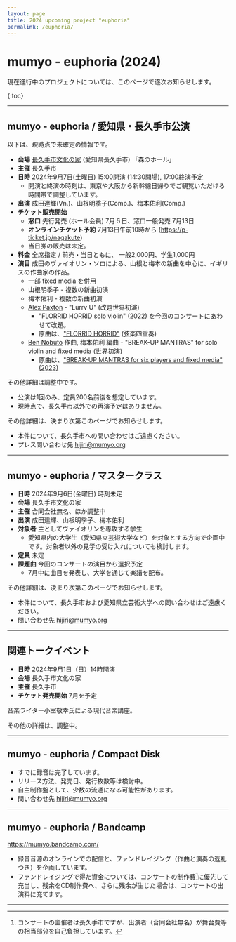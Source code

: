 ```yaml
---
layout: page
title: 2024 upcoming project "euphoria"
permalink: /euphoria/
---
```


#  mumyo - euphoria (2024)

現在進行中のプロジェクトについては、このページで逐次お知らせします。

{:toc}

---

##  mumyo - euphoria / 愛知県・長久手市公演

以下は、現時点で未確定の情報です。

- <B>会場</B>  [長久手市文化の家](https://bunkanoie.jp) (愛知県長久手市) 「森のホール」
- <B>主催</B>  長久手市
- <B>日時</B>  2024年9月7日(土曜日) 15:00開演 (14:30開場), 17:00終演予定
    - 開演と終演の時刻は、東京や大阪から新幹線日帰りでご観覧いただける時間帯で調整しています。
- <B>出演</B>  成田達輝(Vn.)、山根明季子(Comp.)、梅本佑利(Comp.)
- <B>チケット販売開始</B>
    -  <B>窓口</B>  先行発売 (ホール会員) 7月６日、窓口一般発売 7月13日
    -  <B>オンラインチケット予約</B> 7月13日午前10時から (https://p-ticket.jp/nagakute)
    -  当日券の販売は未定。
- <B>料金</B> 全席指定 / 前売・当日ともに、 一般2,000円、学生1,000円　
- <B>演目</B>  成田のヴァイオリン・ソロによる、山根と梅本の新曲を中心に、イギリスの作曲家の作品。
    -   一部 fixed media を併用
    -  山根明季子 -  複数の新曲初演
    -  梅本佑利 -  複数の新曲初演
    -  [Alex Paxton](https://alexpaxtonmusic.com/)  - "Lurrv U" (改題世界初演)
          -  "FLORRID HORRID solo violin" (2022) を今回のコンサートにあわせて改題。
          -  原曲は、["FLORRID HORRID"](https://soundcloud.com/alex-paxton-2/florrid-horrid-excerpts/s-5Kevkfp1rSM?si=1f1906a33e3d43ab95f3600655bb3bc6&utm_source=clipboard&utm_medium=text&utm_campaign=social_sharing) (弦楽四重奏)
    -  [Ben Nobuto](https://bennobuto.com/) 作曲, 梅本佑利 編曲 - "BREAK-UP MANTRAS" for solo violin and fixed media (世界初演)
          -  原曲は、["BREAK-UP MANTRAS for six players and fixed media" (2023)](https://bennobuto.com/break-up-mantras)  

その他詳細は調整中です。
  - 公演は1回のみ、定員200名前後を想定しています。
  - 現時点で、長久手市以外での再演予定はありません。

その他詳細は、決まり次第このページでお知らせします。

* 本件について、長久手市への問い合わせはご遠慮ください。
* プレス問い合わせ先 hijiri@mumyo.org 

---

##  mumyo - euphoria / マスタークラス
- <B>日時</B> 2024年9月6日(金曜日) 時刻未定
- <B>会場</B> 長久手市文化の家
- <B>主催</B> 合同会社無名、ほか調整中
- <B>出演</B> 成田達輝、山根明季子、梅本佑利
- <B>対象者</B> 主としてヴァイオリンを専攻する学生
  - 愛知県内の大学生（愛知県立芸術大学など）を対象とする方向で企画中です。対象者以外の見学の受け入れについても検討します。
- <B>定員</B>  未定
- <B>課題曲</B>  今回のコンサートの演目から選択予定
   - 7月中に曲目を発表し、大学を通じて楽譜を配布。

その他詳細は、決まり次第このページでお知らせします。
* 本件について、長久手市および愛知県立芸術大学への問い合わせはご遠慮ください。
* 問い合わせ先 hijiri@mumyo.org 

---

##  関連トークイベント
- <b>日時</b> 2024年9月1日（日）14時開演
- <b>会場</b> 長久手市文化の家
- <B>主催</B> 長久手市
- <b>チケット発売開始</b>  7月を予定

音楽ライター小室敬幸氏による現代音楽講座。

その他の詳細は、調整中。

---

##  mumyo - euphoria / Compact Disk

* すでに録音は完了しています。
* リリース方法、発売日、発行枚数等は検討中。
* 自主制作盤として、少数の流通になる可能性があります。
* 問い合わせ先 hijiri@mumyo.org 

---

##  mumyo - euphoria / Bandcamp

https://mumyo.bandcamp.com/

* 録音音源のオンラインでの配信と、ファンドレイジング（作曲と演奏の返礼つき）を企画しています。
* ファンドレイジングで得た資金については、コンサートの制作費[^seisakuhi]に優先して充当し、残余をCD制作費へ、さらに残余が生じた場合は、コンサートの出演料に充てます。

---

[^seisakuhi]: コンサートの主催者は長久手市ですが、出演者（合同会社無名）が舞台費等の相当部分を自己負担しています。
